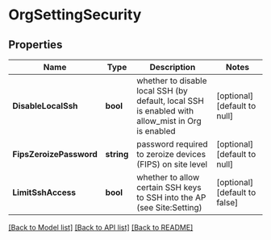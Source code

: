 # OrgSettingSecurity

## Properties
Name | Type | Description | Notes
------------ | ------------- | ------------- | -------------
**DisableLocalSsh** | **bool** | whether to disable local SSH (by default, local SSH is enabled with allow_mist in Org is enabled | [optional] [default to null]
**FipsZeroizePassword** | **string** | password required to zeroize devices (FIPS) on site level | [optional] [default to null]
**LimitSshAccess** | **bool** | whether to allow certain SSH keys to SSH into the AP (see Site:Setting) | [optional] [default to false]

[[Back to Model list]](../README.md#documentation-for-models) [[Back to API list]](../README.md#documentation-for-api-endpoints) [[Back to README]](../README.md)

